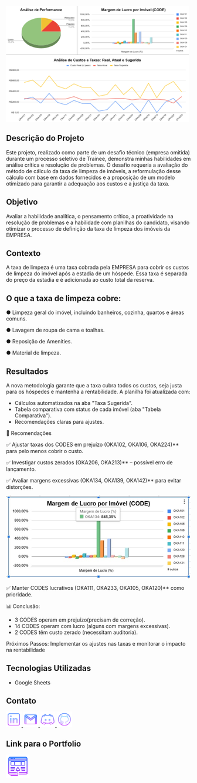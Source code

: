 ![Gráficos](Imagens/Capa.png)

## Descrição do Projeto

Este projeto, realizado como parte de um desafio técnico (empresa omitida) durante um processo seletivo de Trainee, demonstra minhas habilidades em análise crítica e resolução de problemas. O desafio requeria a avaliação do método de cálculo da taxa de limpeza de imóveis, a reformulação desse cálculo com base em dados fornecidos e a proposição de um modelo otimizado para garantir a adequação aos custos e a justiça da taxa.

## Objetivo

Avaliar a habilidade analítica, o pensamento crítico, a proatividade na resolução de problemas e
a habilidade com planilhas do candidato, visando otimizar o processo de definição da taxa de
limpeza dos imóveis da EMPRESA.


## Contexto

A taxa de limpeza é uma taxa cobrada pela EMPRESA para cobrir os custos de limpeza do imóvel
após a estadia de um hóspede. Essa taxa é separada do preço da estadia e é adicionada ao
custo total da reserva.

## O que a taxa de limpeza cobre:

● Limpeza geral do imóvel, incluindo banheiros, cozinha, quartos e áreas comuns.

● Lavagem de roupa de cama e toalhas.

● Reposição de Amenities.

● Material de limpeza.

## Resultados
A nova metodologia garante que a taxa cubra todos os custos, seja justa para os hóspedes
e mantenha a rentabilidade. A planilha foi atualizada com:
- Cálculos automatizados na aba "Taxa Sugerida".
- Tabela comparativa com status de cada imóvel (aba "Tabela Comparativa").
- Recomendações claras para ajustes.


📌 Recomendações

✅ Ajustar taxas dos CODES em prejuízo (OKA102, OKA106, OKA224)** para pelo menos
cobrir o custo.

✅ Investigar custos zerados (OKA206, OKA213)** – possível erro de lançamento.

✅ Avaliar margens excessivas (OKA134, OKA139, OKA142)** para evitar distorções.

![Gráficos](Imagens/OKA134.jpg)

✅ Manter CODES lucrativos (OKA111, OKA233, OKA105, OKA120)** como prioridade.

📊 Conclusão:
- 3 CODES operam em prejuízo(precisam de correção).
- 14 CODES operam com lucro (alguns com margens excessivas).
- 2 CODES têm custo zerado (necessitam auditoria).

Próximos Passos: Implementar os ajustes nas taxas e monitorar o impacto na rentabilidade


## Tecnologias Utilizadas
* Google Sheets

## Contato

 
 <a href="https://www.linkedin.com/in/beatrizssaurora/">
  <img width="42px" alt="LinkedIn" title="LinkedIn" src="Imagens/icons8-linkedin-64.png">
</a>
<a href="mailto:beatrizssaurora@gmail.com" title="beatrizssaurora@gmail.com">
  <img width="42px" src="Imagens/icons8-gmail-64.png" alt="Ícone do Gmail">
</a>
<a href="beatriz02627" alt="Usuário do Discord" title="beatriz02627">
  <img width="42px" src="Imagens/icons8-logo-discord-64.png" alt="Ícone do Discord">
</a>
<a href="https://github.com/beatrizssaurora" alt="Github" title="Github">
  <img width="42px" src="Imagens/icons8-github-64.png" alt="Github">
</a>

## Link para o Portfolio

<a href="https://my-website-beatriz-santos.netlify.app/" alt="site" title="Portfólio">
  <img width="64px" src="Imagens/icons8-abrir-no-navegador-64.png" alt="Portfólio">
</a>